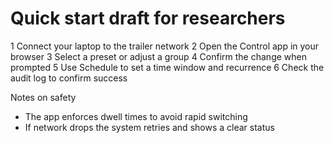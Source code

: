 # Quick start draft for researchers

1  Connect your laptop to the trailer network
2  Open the Control app in your browser
3  Select a preset or adjust a group
4  Confirm the change when prompted
5  Use Schedule to set a time window and recurrence
6  Check the audit log to confirm success

Notes on safety
- The app enforces dwell times to avoid rapid switching
- If network drops the system retries and shows a clear status
